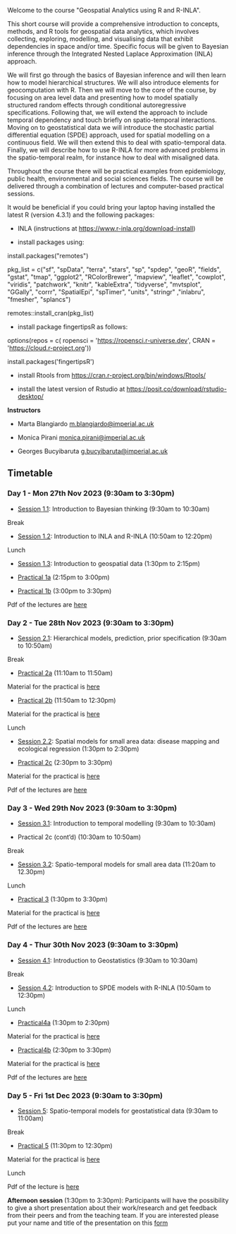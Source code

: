 Welcome to the course "Geospatial Analytics using R and R-INLA".

 This short course will provide a comprehensive introduction to concepts, methods, and R tools for geospatial data analytics, which involves collecting, exploring, modelling, and visualising data that exhibit dependencies in space and/or time. Specific focus will be given to Bayesian inference through the Integrated Nested Laplace Approximation (INLA) approach. 
 
We will first go through the basics of Bayesian inference and will then learn how to model hierarchical structures. We will also introduce elements for geocomputation with R. Then we will move to the core of the course, by focusing on area level data and presenting how to model spatially structured random effects through conditional autoregressive specifications.  Following that, we will extend the approach to include temporal dependency and touch briefly on spatio-temporal interactions. Moving on to geostatistical data we will introduce the stochastic partial differential equation (SPDE) approach, used for spatial modelling on a continuous field. We will then extend this to deal with spatio-temporal data. Finally, we will describe how to use R-INLA for more advanced problems in the spatio-temporal realm, for instance how to deal with misaligned data. 

Throughout the course there will be practical examples from epidemiology, public health, environmental and social sciences fields. The course will be delivered through a combination of lectures and computer-based practical sessions.

It would be beneficial if you could bring your laptop having installed the latest R (version 4.3.1) and the following packages:

- INLA (instructions at https://www.r-inla.org/download-install)

- install packages using:

install.packages("remotes")

pkg_list = c("sf", "spData", "terra", "stars", "sp", "spdep", "geoR", "fields", "gstat", "tmap", "ggplot2", "RColorBrewer", "mapview", "leaflet", "cowplot", "viridis", "patchwork", "knitr", "kableExtra", "tidyverse", "mvtsplot", "GGally", "corrr", "SpatialEpi", "spTimer", "units", "stringr" ,"inlabru", "fmesher", "splancs")

remotes::install_cran(pkg_list)

- install package fingertipsR as follows:

options(repos = c(
  ropensci = 'https://ropensci.r-universe.dev',
  CRAN = 'https://cloud.r-project.org'))

install.packages('fingertipsR')

- install Rtools from https://cran.r-project.org/bin/windows/Rtools/

- install the latest version of Rstudio at https://posit.co/download/rstudio-desktop/

**Instructors**

- Marta Blangiardo m.blangiardo@imperial.ac.uk

- Monica Pirani monica.pirani@imperial.ac.uk

- Georges Bucyibaruta g.bucyibaruta@imperial.ac.uk

## Timetable
### Day 1 - Mon 27th Nov 2023 (9:30am to 3:30pm)

- [Session 1.1](Session1.1): Introduction to Bayesian thinking  (9:30am to 10:30am)

Break

- [Session 1.2](Session1.2): Introduction to INLA and R-INLA (10:50am to 12:20pm)

Lunch

- [Session 1.3](Session1.3): Introduction to  geospatial data (1:30pm to 2:15pm)

- [Practical 1a](Practical1a) (2:15pm to 3:00pm)

- [Practical 1b](Practical1b) (3:00pm to 3:30pm) 



Pdf of the lectures are [here](Pdfs/Day1.zip)

### Day 2 - Tue 28th Nov 2023 (9:30am to 3:30pm)

- [Session 2.1](Session2.1): Hierarchical models, prediction, prior specification (9:30am to 10:50am)

Break

- [Practical 2a](Practical2a) (11:10am to 11:50am)

Material for the practical is [here](Practicals/Practical2a.zip)

- [Practical 2b](Practical2b)   (11:50am to 12:30pm)


Material for the practical is [here](Practicals/Practical2b.zip)

Lunch

- [Session 2.2](Session2.2): Spatial models for small area data: disease mapping and ecological regression (1:30pm to 2:30pm) 

- [Practical 2c](Practical2c) (2:30pm to 3:30pm) 

Material for the practical is [here](Practicals/Practical2c.zip)

Pdf of the lectures are [here](Pdfs/Day2.zip)


### Day 3 - Wed 29th Nov 2023 (9:30am to 3:30pm)

- [Session 3.1](Session3.1):  Introduction to temporal modelling (9:30am to 10:30am) 

-  Practical 2c (cont’d) (10:30am to 10:50am)

Break

- [Session 3.2](Session3.2): Spatio-temporal models for small area data (11:20am to 12.30pm)

Lunch

- [Practical 3](Practical3) (1:30pm to 3:30pm)

Material for the practical is [here](Practicals/Practical3.zip)


Pdf of the lectures are [here](Pdfs/Day3.zip)


### Day 4 - Thur 30th Nov 2023 (9:30am to 3:30pm)

- [Session 4.1](Session4.1): Introduction to Geostatistics (9:30am to 10:30am)

Break

- [Session 4.2](Session4.2): Introduction to SPDE models with R-INLA (10:50am to 12:30pm) 

Lunch

- [Practical4a](Practical4a) (1:30pm to 2:30pm)

Material for the practical is [here](Practicals/Practical4a.zip)

- [Practical4b](Practical4b) (2:30pm to 3:30pm)

Material for the practical is [here](Practicals/temperature.croatia.zip)

Pdf of the lectures are [here](Pdfs/Day4.zip)

### Day 5 - Fri 1st Dec 2023 (9:30am to 3:30pm)

- [Session 5](Session5): Spatio-temporal models for geostatistical data (9:30am to 11:00am) 

Break

- [Practical 5](Practical5) (11:30pm to 12:30pm)

Material for the practical is [here](Practicals/Practical5.zip)

Lunch

Pdf of the lecture is [here](Pdfs/Day5.zip)


**Afternoon session** (1:30pm to 3:30pm): Participants will have the possibility to give a short presentation about their work/research and get feedback from their peers and from the teaching team. If you are interested please put your name and title of the presentation on this [form](https://docs.google.com/forms/d/e/1FAIpQLSe13bWUocGiRFVfmS72zSy9Ki2SdcA0h3QJvK8RCY9In-kaHQ/viewform?usp=sf_link)